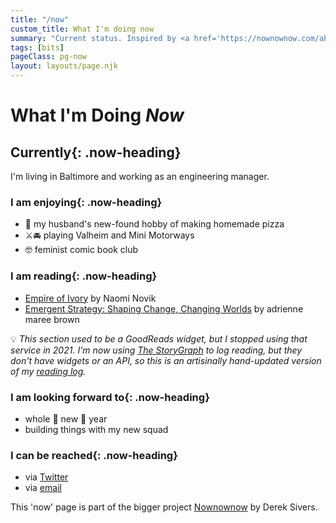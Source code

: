 ```yaml
---
title: "/now"
custom_title: What I'm doing now
summary: "Current status. Inspired by <a href='https://nownownow.com/about'>https://nownownow.com/about</a>."
tags: [bits]
pageClass: pg-now
layout: layouts/page.njk
---
```


<h1 class="page-heading page-heading--alt">What I'm Doing <em class="u-block">Now</em></h1>

<section class="now-section">

## Currently{: .now-heading}

I'm living in Baltimore and working as an engineering manager.

</section>

<section class="now-section">

### I am enjoying{: .now-heading}

- 🍕 my husband's new-found hobby of making homemade pizza
- ⚔️🚘 playing Valheim and Mini Motorways
- 🤓 feminist comic book club

</section>

<section class="now-section">

### I am reading{: .now-heading}

- [Empire of Ivory](https://app.thestorygraph.com/books/1f92b5c0-2ed2-4889-8fa7-8e2179559001) by Naomi Novik
- [Emergent Strategy: Shaping Change, Changing Worlds](https://app.thestorygraph.com/books/3557c300-b722-4e21-a276-2b52729ef063) by adrienne maree brown

💡 _This section used to be a GoodReads widget, but I stopped using that service in 2021. I'm now using [The StoryGraph](https://thestorygraph.com/) to log reading, but they don't have widgets or an API, so this is an artisinally hand-updated version of my [reading log](https://app.thestorygraph.com/currently-reading/angeliquejw)._

</section>

<section class="now-section">

### I am looking forward to{: .now-heading}

- whole 🎉 new 🎉 year
- building things with my new squad

</section>

<section class="now-section">

### I can be reached{: .now-heading}

- via [Twitter](http://twitter.com/messypixels)
- via [email](mailto:hello@angeliqueweger.com)

</section>

<footer class="now-footer">
  <p>This 'now' page is part of the bigger project <a href="https://nownownow.com/about">Nownownow</a> by Derek Sivers.</p>
</footer>
